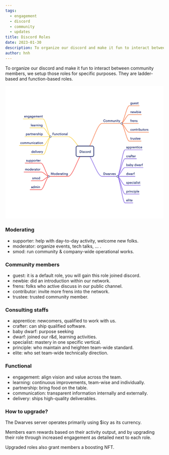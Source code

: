 ```yaml
---
tags: 
  - engagement
  - discord
  - community 
  - updates
title: Discord Roles
date: 2023-01-30
description: To organize our discord and make it fun to interact between community members, we setup those roles for specific purposes. They are ladder-based and function-based roles.
author: hnh
---
```


To organize our discord and make it fun to interact between community members, we setup those roles for specific purposes. They are ladder-based and function-based roles.

![](assets/discord-roles_809b8c41f7237b45d24ab0af9469fa8b_md5.webp)

### Moderating
* supporter: help with day-to-day activity, welcome new folks.
* moderator: organize events, tech talks, ... .
* smod: run community & company-wide operational works.

### Community members
* guest: it is a default role, you will gain this role joined discord.
* newbie: did an introduction within our network.
* frens: folks who active discuss in our public channel.
* contributor: invite more frens into the network.
* trustee: trusted community member.

### Consulting staffs
* apprentice: newcomers, qualified to work with us.
* crafter: can ship qualified software.
* baby dwarf: purpose seeking
* dwarf: joined our r&d, learning activities.
* specialist: mastery in one specific vertical.
* principle: who maintain and heighten team-wide standard.
* elite: who set team-wide technically direction.

### Functional
* engagement: align vision and value across the team.
* learning: continuous improvements, team-wise and individually.
* partnership: bring food on the table.
* communication: transparent information internally and externally.
* delivery: ships high-quality deliverables.

### How to upgrade?
The Dwarves server operates primarily using $icy as its currency. 

Members earn rewards based on their activity output, and by upgrading their role through increased engagement as detailed next to each role. 

Upgraded roles also grant members a boosting NFT.